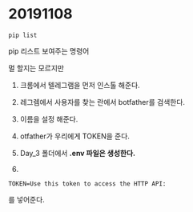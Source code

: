 # 20191108





```
pip list 
```

pip 리스트 보여주는 명령어



멀 할지는 모르지만

1. 크롬에서 텔레그램을 먼저 인스톨 해준다.
2. 레그렘에서 사용자를 찾는 란에서 botfather를 검색한다.
3. 이름을 설정 해준다.
4. otfather가 우리에게 TOKEN을 준다.
5. Day_3 폴더에서 **.env 파일은 생성한다.** 

6. 

```
TOKEN=Use this token to access the HTTP API:
```

를 넣어준다. 



